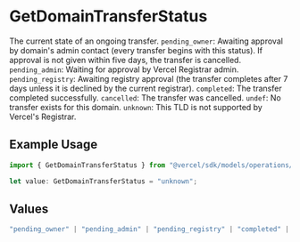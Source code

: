 # GetDomainTransferStatus

The current state of an ongoing transfer. `pending_owner`: Awaiting approval by domain's admin contact (every transfer begins with this status). If approval is not given within five days, the transfer is cancelled. `pending_admin`: Waiting for approval by Vercel Registrar admin. `pending_registry`: Awaiting registry approval (the transfer completes after 7 days unless it is declined by the current registrar). `completed`: The transfer completed successfully. `cancelled`: The transfer was cancelled. `undef`: No transfer exists for this domain. `unknown`: This TLD is not supported by Vercel's Registrar.

## Example Usage

```typescript
import { GetDomainTransferStatus } from "@vercel/sdk/models/operations/getdomaintransfer.js";

let value: GetDomainTransferStatus = "unknown";
```

## Values

```typescript
"pending_owner" | "pending_admin" | "pending_registry" | "completed" | "cancelled" | "undef" | "unknown"
```